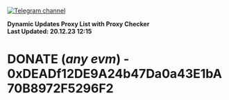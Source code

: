 [![Telegram channel](https://img.shields.io/endpoint?url=https://runkit.io/damiankrawczyk/telegram-badge/branches/master?url=https://t.me/n4z4v0d)](https://t.me/n4z4v0d) 

**Dynamic Updates Proxy List with Proxy Checker**  
**Last Updated: 20.12.23 12:15**

# DONATE (_any evm_) - 0xDEADf12DE9A24b47Da0a43E1bA70B8972F5296F2
